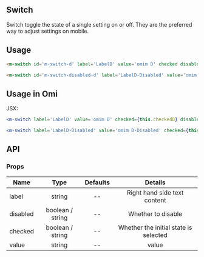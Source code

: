 ## Switch

Switch toggle the state of a single setting on or off. They are the preferred way to adjust settings on mobile.

## Usage

```html
<m-switch id='m-switch-d' label='LabelD' value='omim D' checked disabled></m-switch>

<m-switch id='m-switch-disabled-d' label='LabelD-Disabled' value='omim D-Disabled' checked></m-switch>
```

## Usage in Omi

JSX:

```jsx
<m-switch label='LabelD' value='omim D' checked={this.checkedD} disabled={this.disabledD} onChange={this.onChangeD}></m-switch>

<m-switch label='LabelD-Disabled' value='omim D-Disabled' checked={this.checkedDisabledD} onChange={this.onChangeDisabledD}></m-switch>
```

## API

### Props

|  **Name**  | **Type**        | **Defaults**  | **Details**  |
| ------------- |:-------------:|:-----:|:-------------:|
| label | string | -- | Right hand side text content |
| disabled | boolean / string | -- | Whether to disable |
| checked | boolean / string | -- | Whether the initial state is selected |
| value | string | -- | value |
